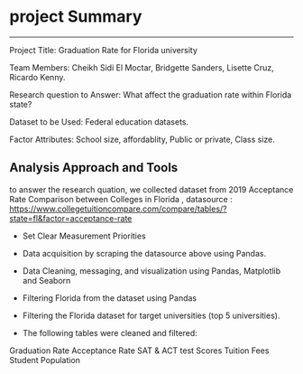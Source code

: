 # project Summary
----------------------------------------------------
Project Title:
	Graduation Rate for Florida university
 
Team Members:
	Cheikh Sidi El Moctar, 
	Bridgette Sanders, 
	Lisette Cruz, 
	Ricardo Kenny.

Research question to Answer:
	What affect the graduation rate within Florida state?
 
Dataset to be Used:
	Federal education datasets.

Factor Attributes:
	School size, 
	affordablity, 
	Public or private, 
	Class size.


## Analysis Approach and Tools

to answer the research quation, we collected dataset from 2019 Acceptance Rate Comparison between Colleges in Florida ,
datasource : https://www.collegetuitioncompare.com/compare/tables/?state=fl&factor=acceptance-rate

- Set Clear Measurement Priorities
- Data acquisition by scraping the datasource above using Pandas.
- Data Cleaning, messaging, and visualization using Pandas, Matplotlib and Seaborn

- Filtering Florida from the dataset using Pandas
- Filtering the Florida dataset for target universities (top 5 universities).
- The following tables were cleaned and filtered:

Graduation Rate
Acceptance Rate
SAT & ACT test Scores 
Tuition Fees
Student Population




